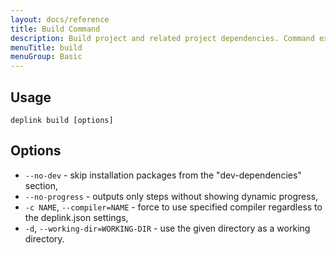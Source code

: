 ```yaml
---
layout: docs/reference
title: Build Command
description: Build project and related project dependencies. Command execution is prepended with installation of missing dependencies.
menuTitle: build
menuGroup: Basic
---
```


Usage
-----

```
deplink build [options]
```

Options
-------

- `--no-dev` - skip installation packages from the "dev-dependencies" section,
- `--no-progress` - outputs only steps without showing dynamic progress,
- `-c NAME`, `--compiler=NAME` - force to use specified compiler regardless to the deplink.json settings,
- `-d`, `--working-dir=WORKING-DIR` - use the given directory as a working directory.
